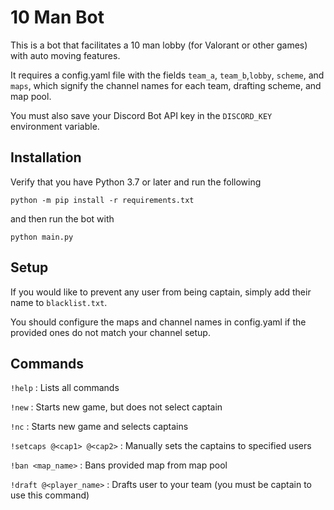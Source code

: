 # 10 Man Bot
This is a bot that facilitates a 10 man lobby (for Valorant or other games) with auto moving features.

It requires a config.yaml file with the fields `team_a`, `team_b`,`lobby`, `scheme`, and `maps`, which signify the channel names for each team, drafting scheme, and map pool.

You must also save your Discord Bot API key in the `DISCORD_KEY` environment variable.

## Installation

Verify that you have Python 3.7 or later and run the following

```python -m pip install -r requirements.txt```

and then run the bot with

```python main.py```

## Setup

If you would like to prevent any user from being captain, simply add their name to `blacklist.txt`.

You should configure the maps and channel names in config.yaml if the provided ones do not match your channel setup.

## Commands

`!help` : Lists all commands

`!new`  : Starts new game, but does not select captain

`!nc`    : Starts new game and selects captains

`!setcaps @<cap1> @<cap2>` : Manually sets the captains to specified users

`!ban <map_name>` : Bans provided map from map pool

`!draft @<player_name>` : Drafts user to your team (you must be captain to use this command)
